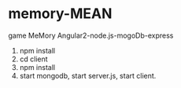 # memory-MEAN
game MeMory Angular2-node.js-mogoDb-express 
1. npm install
2. cd client
3. npm install
4. start mongodb, start server.js, start client.
